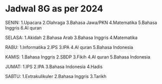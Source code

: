 # Jadwal 8G as per 2024

SENIN:
1.Upacara
2.Olahraga
3.Bahasa Jawa/PKN
4.Matematika
5.Bahasa Inggris
6.Al quran

SELASA:
1.Akidah
2.Bahasa Arab
3.Bahasa Inggris
4.Matematika

RABU:
1.Informatika
2.IPS
3.IPA
4.Al quran
5.Bahasa Indonesia

KAMIS:
1.Bahasa Inggris
2.SBDP
3.Fikih
4.Al quran
5.Bahasa Indonesia

JUMAT:
1.IPS
2.IPA
3.Bahasa Indonesia
4.Hadis

SABTU:
1.Extrakulikuler
2.Bahasa Inggris
3.Tarikh
